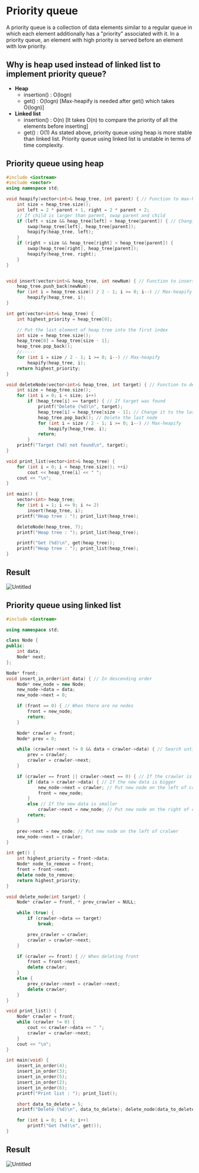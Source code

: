 # Priority queue
A priority queue is a collection of data elements similar to a regular queue in which each element additionally has a "priority" associated with it. In a priority queue, an element with high priority is served before an element with low priority.

## Why is heap used instead of linked list to implement priority queue?
* **Heap**
  * insertion() : O(logn)
  * get() : O(logn) [Max-heapify is needed after get() which takes O(logn)]
* **Linked list**
  * insertion() : O(n) [It takes O(n) to compare the priority of all the elements before inserting]
  * get() : O(1)
As stated above, priority queue using heap is more stable than linked list. Priority queue using linked list is unstable in terms of time complexity.

## Priority queue using heap
~~~C++
#include <iostream>
#include <vector>
using namespace std;

void heapify(vector<int>& heap_tree, int parent) { // Function to max-heapify the tree
    int size = heap_tree.size();
    int left = 2 * parent + 1, right = 2 * parent + 2;
    // If child is larger than parent, swap parent and child
    if (left < size && heap_tree[left] > heap_tree[parent]) { // Changing the inequality sign makes it min-heapify
        swap(heap_tree[left], heap_tree[parent]);
        heapify(heap_tree, left);
    }
    if (right < size && heap_tree[right] > heap_tree[parent]) {
        swap(heap_tree[right], heap_tree[parent]);
        heapify(heap_tree, right);
    }
}


void insert(vector<int>& heap_tree, int newNum) { // Function to insert an element into the tree
    heap_tree.push_back(newNum);
    for (int i = heap_tree.size() / 2 - 1; i >= 0; i--) // Max-heapify
        heapify(heap_tree, i);
}

int get(vector<int>& heap_tree) {
    int highest_priority = heap_tree[0];

    // Put the last element of heap tree into the first index
    int size = heap_tree.size();
    heap_tree[0] = heap_tree[size - 1];
    heap_tree.pop_back();
    //-----
    for (int i = size / 2 - 1; i >= 0; i--) // Max-heapify
        heapify(heap_tree, i);
    return highest_priority;
}

void deleteNode(vector<int>& heap_tree, int target) { // Function to delete an element from the tree
    int size = heap_tree.size();
    for (int i = 0; i < size; i++)
        if (heap_tree[i] == target) { // If target was found
            printf("Delete (%d)\n", target);
            heap_tree[i] = heap_tree[size - 1]; // Change it to the last node
            heap_tree.pop_back(); // Delete the last node
            for (int i = size / 2 - 1; i >= 0; i--) // Max-heapify
                heapify(heap_tree, i);
            return;
        }
    printf("Target (%d) not found\n", target);
}

void print_list(vector<int>& heap_tree) {
    for (int i = 0; i < heap_tree.size(); ++i)
        cout << heap_tree[i] << " ";
    cout << "\n";
}

int main() {
    vector<int> heap_tree;
    for (int i = 1; i <= 9; i += 2)
        insert(heap_tree, i);
    printf("Heap tree : "); print_list(heap_tree);

    deleteNode(heap_tree, 7);
    printf("Heap tree : "); print_list(heap_tree);

    printf("Get (%d)\n", get(heap_tree));
    printf("Heap tree : "); print_list(heap_tree);
}
~~~
## Result
![Untitled](https://user-images.githubusercontent.com/67142421/148804359-b3bc1e37-6b7a-44ba-ae3c-5ac311296b27.png)


## Priority queue using linked list
~~~C++
#include <iostream>

using namespace std;

class Node {
public:
	int data;
	Node* next;
};

Node* front;
void insert_in_order(int data) { // In descending order
	Node* new_node = new Node;
	new_node->data = data;
	new_node->next = 0;

	if (front == 0) { // When there are no nodes
		front = new_node;
		return;
	}

	Node* crawler = front;
	Node* prev = 0;

	while (crawler->next != 0 && data < crawler->data) { // Search until the new data is bigger
		prev = crawler;
		crawler = crawler->next;
	}

	if (crawler == front || crawler->next == 0) { // If the crawler is at front or rear
		if (data > crawler->data) { // If the new data is bigger
			new_node->next = crawler; // Put new node on the left of cralwer
			front = new_node;
		}
		else // If the new data is smaller
			crawler->next = new_node; // Put new node on the right of cralwer
		return;
	}

	prev->next = new_node; // Put new node on the left of cralwer
	new_node->next = crawler;
}

int get() {
	int highest_priority = front->data;
	Node* node_to_remove = front;
	front = front->next;
	delete node_to_remove;
	return highest_priority;
}

void delete_node(int target) {
	Node* crawler = front, * prev_crawler = NULL;

	while (true) {
		if (crawler->data == target)
			break;

		prev_crawler = crawler;
		crawler = crawler->next;
	}

	if (crawler == front) { // When deleting front
		front = front->next;
		delete crawler;
	}
	else {
		prev_crawler->next = crawler->next;
		delete crawler;
	}
}

void print_list() {
	Node* crawler = front;
	while (crawler != 0) {
		cout << crawler->data << " ";
		crawler = crawler->next;
	}
	cout << "\n";
}

int main(void) {
	insert_in_order(4);
	insert_in_order(3);
	insert_in_order(5);
	insert_in_order(2);
	insert_in_order(6);
	printf("Print list : "); print_list();

	short data_to_delete = 5;
	printf("Delete (%d)\n", data_to_delete); delete_node(data_to_delete);

	for (int i = 0; i < 4; i++)
		printf("Get (%d)\n", get());
}
~~~
## Result
![Untitled](https://user-images.githubusercontent.com/67142421/148811152-0abb0d7b-68ea-4e46-b16b-04a0d3fd97cf.png)

